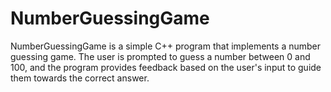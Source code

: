 # NumberGuessingGame
NumberGuessingGame is a simple C++ program that implements a number guessing game. The user is prompted to guess a number between 0 and 100, and the program provides feedback based on the user's input to guide them towards the correct answer.
